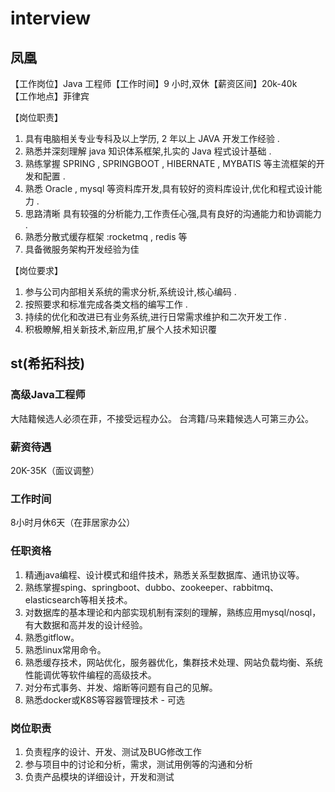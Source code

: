 # interview

## 凤凰

【工作岗位】Java 工程师【工作时间】9 小时,双休【薪资区间】20k-40k  
【工作地点】菲律宾

【岗位职责】

1. 具有电脑相关专业专科及以上学历, 2 年以上 JAVA 开发工作经验 .
1. 熟悉并深刻理解 java 知识体系框架,扎实的 Java 程式设计基础 .
1. 熟练掌握 SPRING , SPRINGBOOT , HIBERNATE , MYBATIS 等主流框架的开发和配置 .
1. 熟悉 Oracle , mysql 等资料库开发,具有较好的资料库设计,优化和程式设计能力 .
1. 思路清晰 具有较强的分析能力,工作责任心强,具有良好的沟通能力和协调能力 .
1. 熟悉分散式缓存框架 :rocketmq , redis 等
1. 具备微服务架构开发经验为佳

【岗位要求】

1. 参与公司内部相关系统的需求分析,系统设计,核心编码 .
1. 按照要求和标准完成各类文档的编写工作 .
1. 持续的优化和改进已有业务系统,进行日常需求维护和二次开发工作 .
1. 积极瞭解,相关新技术,新应用,扩展个人技术知识覆

## st(希拓科技)

### 高级Java工程师

大陆籍候选人必须在菲，不接受远程办公。
台湾籍/马来籍候选人可第三办公。

### 薪资待遇

20K-35K（面议调整）

### 工作时间

8小时月休6天（在菲居家办公）

### 任职资格

1. 精通java编程、设计模式和组件技术，熟悉关系型数据库、通讯协议等。
1. 熟练掌握sping、springboot、dubbo、zookeeper、rabbitmq、elasticsearch等相关技术。
1. 对数据库的基本理论和内部实现机制有深刻的理解，熟练应用mysql/nosql，有大数据和高并发的设计经验。
1. 熟悉gitflow。
1. 熟悉linux常用命令。
1. 熟悉缓存技术，网站优化，服务器优化，集群技术处理、网站负载均衡、系统性能调优等软件编程的高级技术。
1. 对分布式事务、并发、熔断等问题有自己的见解。
1. 熟悉docker或K8S等容器管理技术 - 可选

### 岗位职责

1. 负责程序的设计、开发、测试及BUG修改工作
2. 参与项目中的讨论和分析，需求，测试用例等的沟通和分析
3. 负责产品模块的详细设计，开发和测试
